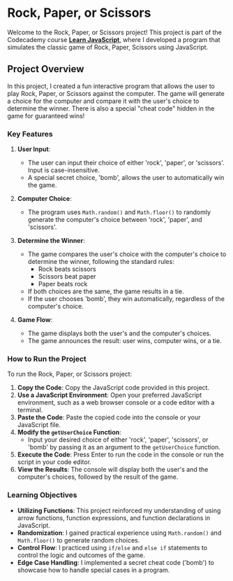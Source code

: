 # Rock, Paper, or Scissors

Welcome to the Rock, Paper, or Scissors project! This project is part of the Codecademy course **[Learn JavaScript](https://www.codecademy.com/learn/introduction-to-javascript)**, where I developed a program that simulates the classic game of Rock, Paper, Scissors using JavaScript.

## Project Overview

In this project, I created a fun interactive program that allows the user to play Rock, Paper, or Scissors against the computer. The game will generate a choice for the computer and compare it with the user's choice to determine the winner. There is also a special "cheat code" hidden in the game for guaranteed wins!

### Key Features

1. **User Input**: 
   - The user can input their choice of either 'rock', 'paper', or 'scissors'. Input is case-insensitive.
   - A special secret choice, 'bomb', allows the user to automatically win the game.

2. **Computer Choice**: 
   - The program uses `Math.random()` and `Math.floor()` to randomly generate the computer's choice between 'rock', 'paper', and 'scissors'.

3. **Determine the Winner**: 
   - The game compares the user's choice with the computer's choice to determine the winner, following the standard rules:
     - Rock beats scissors
     - Scissors beat paper
     - Paper beats rock
   - If both choices are the same, the game results in a tie.
   - If the user chooses 'bomb', they win automatically, regardless of the computer's choice.

4. **Game Flow**: 
   - The game displays both the user's and the computer's choices.
   - The game announces the result: user wins, computer wins, or a tie.

### How to Run the Project

To run the Rock, Paper, or Scissors project:

1. **Copy the Code**: Copy the JavaScript code provided in this project.
2. **Use a JavaScript Environment**: Open your preferred JavaScript environment, such as a web browser console or a code editor with a terminal.
3. **Paste the Code**: Paste the copied code into the console or your JavaScript file.
4. **Modify the `getUserChoice` Function**: 
   - Input your desired choice of either 'rock', 'paper', 'scissors', or 'bomb' by passing it as an argument to the `getUserChoice` function.
5. **Execute the Code**: Press Enter to run the code in the console or run the script in your code editor.
6. **View the Results**: The console will display both the user's and the computer's choices, followed by the result of the game.

### Learning Objectives

- **Utilizing Functions**: This project reinforced my understanding of using arrow functions, function expressions, and function declarations in JavaScript.
- **Randomization**: I gained practical experience using `Math.random()` and `Math.floor()` to generate random choices.
- **Control Flow**: I practiced using `if/else` and `else if` statements to control the logic and outcomes of the game.
- **Edge Case Handling**: I implemented a secret cheat code ('bomb') to showcase how to handle special cases in a program.
